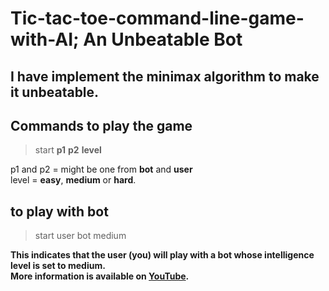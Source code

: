 # Tic-tac-toe-command-line-game-with-AI; An Unbeatable Bot
## I have implement the minimax algorithm to make it unbeatable.

## Commands to play the game
> start **p1** **p2** **level**

p1 and p2 = might be one from **bot** and **user** </br>
level = **easy**, **medium** or **hard**.


## to play with bot 
> start user bot medium 

**This indicates that the user (you) will play with a bot whose intelligence level is set to medium. </br>
More information is available on [YouTube](https://youtu.be/kyf02aaAVM8).**


